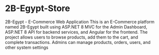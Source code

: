 # 2B-Egypt-Store
2B-Egypt - E-Commerce Web Application 
This is an E-Commerce platform named 2B-Egypt built using ASP.NET 8 MVC for the Admin Dashboard, ASP.NET 8 API for backend services, and Angular for the frontend. The project allows users to browse products, add them to the cart, and complete transactions. Admins can manage products, orders, users, and other system settings
